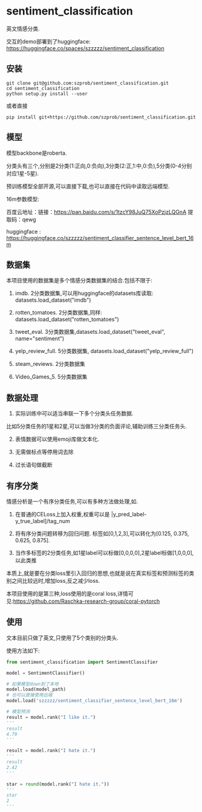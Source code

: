 # sentiment_classification

英文情感分类.

交互的demo部署到了huggingface:
https://huggingface.co/spaces/szzzzz/sentiment_classification

## 安装

```shell
git clone git@github.com:szprob/sentiment_classification.git
cd sentiment_classification
python setup.py install --user
```

或者直接

```shell
pip install git+https://github.com/szprob/sentiment_classification.git
```

## 模型

模型backbone是roberta.

分类头有三个,分别是2分类(1:正向,0:负向),3分类(2:正,1:中,0:负),5分类(0-4分别对应1星-5星).


预训练模型全部开源,可以直接下载,也可以直接在代码中读取远端模型.

16m参数模型:

百度云地址：链接：https://pan.baidu.com/s/1tzcY98JuQ75XoPzjzLQGnA 提取码：qewg

huggingface : https://huggingface.co/szzzzz/sentiment_classifier_sentence_level_bert_16m


## 数据集

本项目使用的数据集是多个情感分类数据集的结合.包括不限于:

1. imdb. 2分类数据集,可以用huggingface的datasets库读取: datasets.load_dataset("imdb")

2. rotten_tomatoes. 2分类数据集,同样: datasets.load_dataset("rotten_tomatoes")

3. tweet_eval. 3分类数据集,datasets.load_dataset("tweet_eval", name="sentiment")

4. yelp_review_full. 5分类数据集, datasets.load_dataset("yelp_review_full")

5. steam_reviews. 2分类数据集

6. Video_Games_5. 5分类数据集


## 数据处理


1. 实际训练中可以适当串联一下多个分类头任务数据.

比如5分类任务的1星和2星,可以当做3分类的负面评论,辅助训练三分类任务头.

2. 表情数据可以使用emoji库做文本化.

3. 无需做标点等停用词去除

4. 过长语句做截断



## 有序分类

情感分析是一个有序分类任务,可以有多种方法做处理,如.

1. 在普通的CELoss上加入权重,权重可以是 |y_pred_label-y_true_label]/tag_num

2. 将有序分类问题转移为回归问题. 标签如[0,1,2,3],可以转化为[0.125, 0.375, 0.625, 0.875].

3. 当作多标签的2分类任务,如1星label可以标做[0,0,0,0],2星label标做[1,0,0,0],以此类推

本质上,就是要在分类loss里引入回归的思想,也就是说在真实标签和预测标签的类别之间比较远时,增加loss,反之减少loss.

本项目使用的是第三种,loss使用的是coral loss,详情可见:https://github.com/Raschka-research-group/coral-pytorch



## 使用

文本目前只做了英文,只使用了5个类别的分类头.

使用方法如下:

```python
from sentiment_classification import SentimentClassifier

model = SentimentClassifier()

# 如果模型down到了本地
model.load(model_path)
# 也可以直接使用远端
model.load('szzzzz/sentiment_classifier_sentence_level_bert_16m')

# 模型预测
result = model.rank("I like it.")
'''
result
4.79
'''

result = model.rank("I hate it.")
'''
result
2.42
'''

star = round(model.rank("I hate it."))
'''
star
2
'''


```
